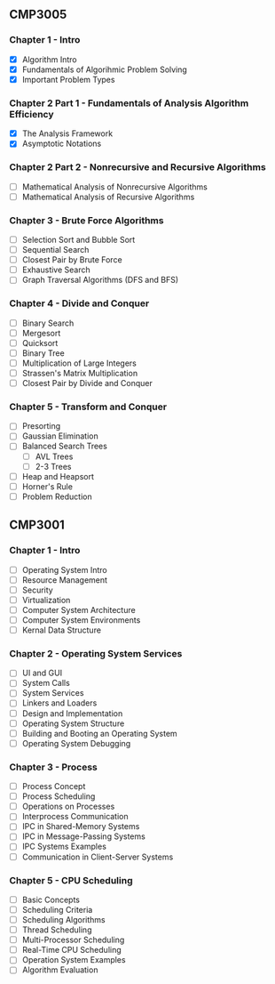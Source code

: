 ## CMP3005 

### Chapter 1 - Intro 
- [X] Algorithm Intro 
- [X] Fundamentals of Algorihmic Problem Solving
- [X] Important Problem Types

### Chapter 2 Part 1 - Fundamentals of Analysis Algorithm Efficiency

- [X] The Analysis Framework
- [X] Asymptotic Notations  

### Chapter 2 Part 2 - Nonrecursive and Recursive Algorithms

- [ ] Mathematical Analysis of Nonrecursive Algorithms
- [ ] Mathematical Analysis of Recursive Algorithms

### Chapter 3 - Brute Force Algorithms

- [ ] Selection Sort and Bubble Sort
- [ ] Sequential Search
- [ ] Closest Pair by Brute Force 
- [ ] Exhaustive Search
- [ ] Graph Traversal Algorithms (DFS and BFS)

### Chapter 4 - Divide and Conquer

- [ ] Binary Search
- [ ] Mergesort
- [ ] Quicksort
- [ ] Binary Tree
- [ ] Multiplication of Large Integers
- [ ] Strassen's Matrix Multiplication
- [ ] Closest Pair by Divide and Conquer

### Chapter 5 - Transform and Conquer

- [ ] Presorting
- [ ] Gaussian Elimination
- [ ] Balanced Search Trees
    - [ ] AVL Trees
    - [ ] 2-3 Trees
- [ ] Heap and Heapsort
- [ ] Horner's Rule
- [ ] Problem Reduction

## CMP3001

### Chapter 1 - Intro 

- [ ] Operating System Intro
- [ ] Resource Management
- [ ] Security
- [ ] Virtualization
- [ ] Computer System Architecture
- [ ] Computer System Environments
- [ ] Kernal Data Structure

### Chapter 2 - Operating System Services

- [ ] UI and GUI
- [ ] System Calls
- [ ] System Services
- [ ] Linkers and Loaders
- [ ] Design and Implementation
- [ ] Operating System Structure
- [ ] Building and Booting an Operating System
- [ ] Operating System Debugging

### Chapter 3 - Process  

- [ ] Process Concept
- [ ] Process Scheduling
- [ ] Operations on Processes
- [ ] Interprocess Communication
- [ ] IPC in Shared-Memory Systems
- [ ] IPC in Message-Passing Systems
- [ ] IPC Systems Examples
- [ ] Communication in Client-Server Systems

### Chapter 5 - CPU Scheduling

- [ ] Basic Concepts
- [ ] Scheduling Criteria
- [ ] Scheduling Algorithms
- [ ] Thread Scheduling
- [ ] Multi-Processor Scheduling 
- [ ] Real-Time CPU Scheduling 
- [ ] Operation System Examples
- [ ] Algorithm Evaluation
